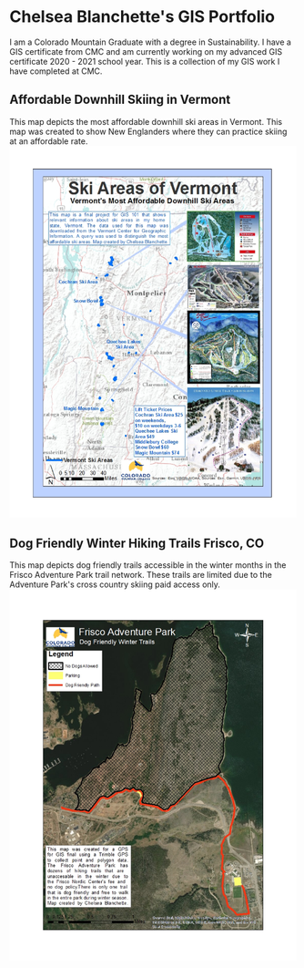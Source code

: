 # Chelsea Blanchette's GIS Portfolio
I am a Colorado Mountain Graduate with a degree in Sustainability. I have a GIS certificate from CMC and am currently working on my advanced GIS certificate 2020 - 2021 school year. This is a collection of my GIS work I have completed at CMC. 
## Affordable Downhill Skiing in Vermont
This map depicts the most affordable downhill ski areas in Vermont. This map was created to show New Englanders where they can practice skiing at an affordable rate. 
![Ski Vermont](GIS1Final-1.jpg)
## Dog Friendly Winter Hiking Trails Frisco, CO
This map depicts dog friendly trails accessible in the winter months in the Frisco Adventure Park trail network. These trails are limited due to the Adventure Park's cross country skiing paid access only. 
![Winter Trails for Dog Walking](GPSFINAL.jpg)
